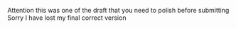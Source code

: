 Attention this was one of the draft that you need to polish before submitting
Sorry I have lost my final correct version